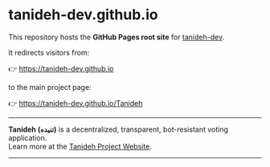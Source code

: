 # tanideh-dev.github.io

This repository hosts the **GitHub Pages root site** for [tanideh-dev](https://github.com/tanideh-dev).

It redirects visitors from:

👉 https://tanideh-dev.github.io  

to the main project page:

👉 https://tanideh-dev.github.io/Tanideh  

---
**Tanideh (تنیده)** is a decentralized, transparent, bot-resistant voting application.  
Learn more at the [Tanideh Project Website](https://tanideh-dev.github.io/Tanideh).


------------------------------------------------------------------




